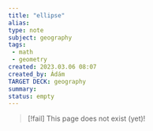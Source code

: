 ```yaml
---
title: "ellipse"
alias: 
type: note
subject: geography
tags:
 - math
 - geometry
created: 2023.03.06 08:07
created_by: Ádám
TARGET DECK: geography
summary: 
status: empty
---
```

> [!fail] This page does not exist (yet)!